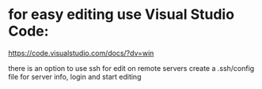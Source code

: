 # for easy editing use Visual Studio Code:
https://code.visualstudio.com/docs/?dv=win

there is an option to use ssh for edit on remote servers
create  a .ssh/config
file for server info, login and start editing

